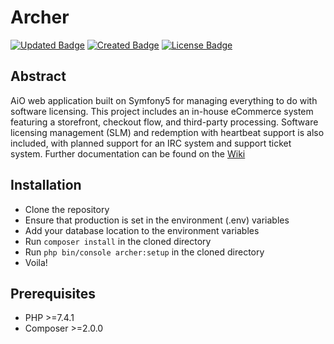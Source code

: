 # Archer
[![Updated Badge](https://img.shields.io/github/last-commit/kaminskia1/archer)](https://badges.pufler.dev)
[![Created Badge](https://img.shields.io/github/release-date/kaminskia1/archer)](https://badges.pufler.dev)
[![License Badge](https://img.shields.io/github/license/kaminskia/archer)](https://badges.pufler.dev)

## Abstract
AiO web application built on Symfony5 for managing everything to do with software licensing. This project includes an in-house eCommerce system featuring a storefront, checkout flow, and third-party processing. Software licensing management (SLM) and redemption with heartbeat support is also included, with planned support for an IRC system and support ticket system. Further documentation can be found on the [Wiki](https://github.com/kaminskia1/archer/wiki)

## Installation
  - Clone the repository
  - Ensure that production is set in the environment (.env) variables
  - Add your database location to the environment variables
  - Run `composer install` in the cloned directory
  - Run `php bin/console archer:setup` in the cloned directory
  - Voila!

## Prerequisites
  - PHP >=7.4.1
  - Composer >=2.0.0
